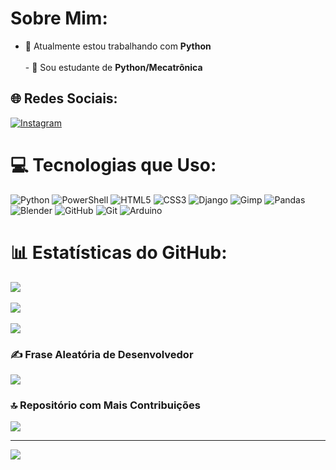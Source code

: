 
#  Sobre Mim:  
- 🔭 Atualmente estou trabalhando com **Python**<br><br>- 🌱 Sou estudante de **Python/Mecatrônica**<br>  

## 🌐 Redes Sociais:  
[![Instagram](https://img.shields.io/badge/Instagram-%23E4405F.svg?logo=Instagram&logoColor=white)](https://instagram.com/p3droazuos)  

# 💻 Tecnologias que Uso:  
![Python](https://img.shields.io/badge/python-3670A0?style=for-the-badge&logo=python&logoColor=ffdd54) ![PowerShell](https://img.shields.io/badge/PowerShell-%235391FE.svg?style=for-the-badge&logo=powershell&logoColor=white) ![HTML5](https://img.shields.io/badge/html5-%23E34F26.svg?style=for-the-badge&logo=html5&logoColor=white) ![CSS3](https://img.shields.io/badge/css3-%231572B6.svg?style=for-the-badge&logo=css3&logoColor=white) ![Django](https://img.shields.io/badge/django-%23092E20.svg?style=for-the-badge&logo=django&logoColor=white) ![Gimp](https://img.shields.io/badge/Gimp-657D8B?style=for-the-badge&logo=gimp&logoColor=FFFFFF) ![Pandas](https://img.shields.io/badge/pandas-%23150458.svg?style=for-the-badge&logo=pandas&logoColor=white) ![Blender](https://img.shields.io/badge/blender-%23F5792A.svg?style=for-the-badge&logo=blender&logoColor=white) ![GitHub](https://img.shields.io/badge/github-%23121011.svg?style=for-the-badge&logo=github&logoColor=white) ![Git](https://img.shields.io/badge/git-%23F05033.svg?style=for-the-badge&logo=git&logoColor=white) ![Arduino](https://img.shields.io/badge/-Arduino-00979D?style=for-the-badge&logo=Arduino&logoColor=white)  

# 📊 Estatísticas do GitHub:  
![](https://github-readme-stats.vercel.app/api?username=PedroVictor73&theme=neon&hide_border=false&include_all_commits=true&count_private=true)<br/>  
![](https://github-readme-streak-stats.herokuapp.com/?user=PedroVictor73&theme=neon&hide_border=false)<br/>  
![](https://github-readme-stats.vercel.app/api/top-langs/?username=PedroVictor73&theme=neon&hide_border=false&include_all_commits=true&count_private=true&layout=compact)  

### ✍️ Frase Aleatória de Desenvolvedor  
![](https://quotes-github-readme.vercel.app/api?type=horizontal&theme=radical)  

### 🔝 Repositório com Mais Contribuições  
![](https://github-contributor-stats.vercel.app/api?username=PedroVictor73&limit=5&theme=dark&combine_all_yearly_contributions=true)  

---  
[![](https://visitcount.itsvg.in/api?id=PedroVictor73&icon=0&color=0)](https://visitcount.itsvg.in)  


